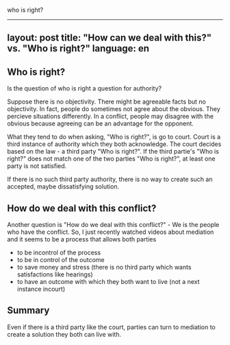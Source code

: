 who is right?

---
layout: post
title: "How can we deal with this?" vs. "Who is right?"
language: en
---

## Who is right?

Is the question of who is right a question for authority?

Suppose there is no objectivity.
There might be agreeable facts but no objectivity.
In fact, people do sometimes not agree about the obvious.
They percieve situations differently.
In a conflict, people may disagree with the obvious because agreeing can be an advantage for the opponent.

What they tend to do when asking, "Who is right?", is go to court.
Court is a third instance of authority which they both acknowledge.
The court decides based on the law - a third party "Who is right?".
If the third partie's "Who is right?" does not match one of the two parties "Who is right?", at least one party is not satisfied.

If there is no such third party authority, there is no way to create such an accepted, maybe dissatisfying solution.

## How do we deal with this conflict?

Another question is "How do we deal with this conflict?" - We is the people who have the conflict.
So, I just recently watched videos about mediation and it seems to be a process that allows both parties

- to be incontrol of the process
- to be in control of the outcome
- to save money and stress (there is no third party which wants satisfactions like hearings)
- to have an outcome with which they both want to live (not a next instance incourt)

## Summary

Even if there is a third party like the court, parties can turn to mediation to create a solution they both can live with.
